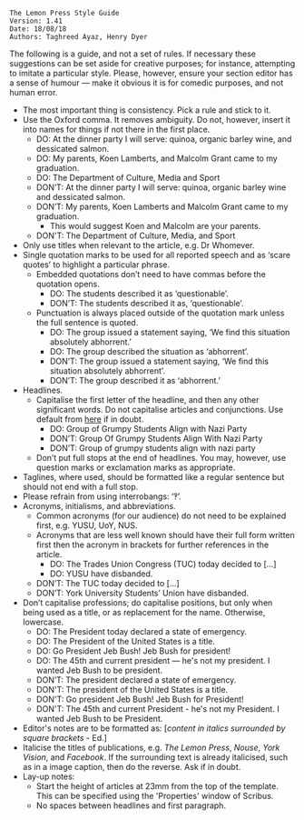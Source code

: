     The Lemon Press Style Guide
    Version: 1.41
    Date: 18/08/18
    Authors: Taghreed Ayaz, Henry Dyer

The following is a guide, and not a set of rules. If necessary these suggestions can be set aside for creative purposes; for instance, attempting to imitate a particular style. Please, however, ensure your section editor has a sense of humour — make it obvious it is for comedic purposes, and not human error.

* The most important thing is consistency. Pick a rule and stick to it.
* Use the Oxford comma. It removes ambiguity. Do not, however, insert it into names for things if not there in the first place.
    - DO: At the dinner party I will serve: quinoa, organic barley wine, and dessicated salmon.
    - DO: My parents, Koen Lamberts, and Malcolm Grant came to my graduation.
    - DO: The Department of Culture, Media and Sport
    - DON’T: At the dinner party I will serve: quinoa, organic barley wine and dessicated salmon. 
    - DON’T: My parents, Koen Lamberts and Malcolm Grant came to my graduation. 
        - This would suggest Koen and Malcolm are your parents.
    - DON'T: The Department of Culture, Media, and Sport    
* Only use titles when relevant to the article, e.g. Dr Whomever.
* Single quotation marks to be used for all reported speech and as ‘scare quotes’ to highlight a particular phrase.
    - Embedded quotations don’t need to have commas before the quotation opens.
        - DO: The students described it as ‘questionable’.
        - DON’T: The students described it as, ‘questionable’.
    - Punctuation is always placed outside of the quotation mark unless the full sentence is quoted.
        + DO: The group issued a statement saying, ‘We find this situation absolutely abhorrent.’
        + DO: The group described the situation as ‘abhorrent’.
        + DON’T: The group issued a statement saying, ‘We find this situation absolutely abhorrent’.
        + DON’T: The group described it as ‘abhorrent.’
* Headlines.
    * Capitalise the first letter of the headline, and then any other significant words. Do not capitalise articles and conjunctions. Use default from [here](https://capitalizemytitle.com) if in doubt.
        + DO: Group of Grumpy Students Align with Nazi Party
        + DON’T: Group Of Grumpy Students Align With Nazi Party
        + DON’T: Group of grumpy students align with nazi party
    * Don’t put full stops at the end of headlines. You may, however, use question marks or exclamation marks as appropriate.
* Taglines, where used, should be formatted like a regular sentence but should not end with a full stop.
* Please refrain from using interrobangs: ‘‽’.
* Acronyms, initialisms, and abbreviations.
    - Common acronyms (for our audience) do not need to be explained first, e.g. YUSU, UoY, NUS.
    - Acronyms that are less well known should have their full form written first then the acronym in brackets for further references in the article.
        + DO: The Trades Union Congress (TUC) today decided to [...]
        + DO: YUSU have disbanded.
    - DON’T: The TUC today decided to [...]
    - DON’T: York University Students’ Union have disbanded.
* Don’t capitalise professions; do capitalise positions, but only when being used as a title, or as replacement for the name. Otherwise, lowercase.
    - DO: The President today declared a state of emergency.
    - DO: The President of the United States is a title.
    - DO: Go President Jeb Bush! Jeb Bush for president!
    - DO: The 45th and current president — he's not my president. I wanted Jeb Bush to be president.
    - DON’T: The president declared a state of emergency.
    - DON'T: The president of the United States is a title.
    - DON'T: Go president Jeb Bush! Jeb Bush for President!
    - DON'T: The 45th and current President - he's not my President. I wanted Jeb Bush to be President.
* Editor's notes are to be formatted as: [_content in italics surrounded by square brackets_ - Ed.]
* Italicise the titles of publications, e.g. _The Lemon Press_, _Nouse_, _York Vision_, and _Facebook_. If the surrounding text is already italicised, such as in a image caption, then do the reverse. Ask if in doubt.
* Lay-up notes:
    - Start the height of articles at 23mm from the top of the template. This can be specified using the 'Properties' window of Scribus.
    - No spaces between headlines and first paragraph.

